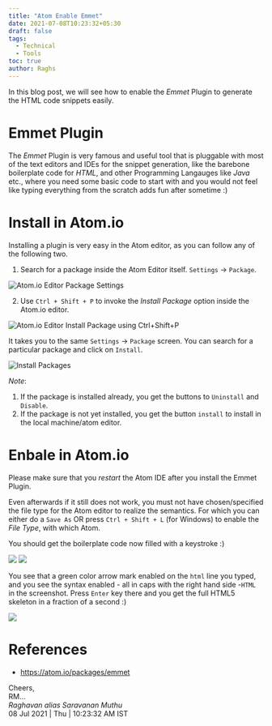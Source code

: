 ```yaml
---
title: "Atom Enable Emmet"
date: 2021-07-08T10:23:32+05:30
draft: false
tags:
  - Technical
  - Tools
toc: true
author: Raghs
---
```


In this blog post, we will see how to enable the *Emmet* Plugin to generate the HTML code snippets easily. 

<!--more-->

# Emmet Plugin 

The *Emmet* Plugin is very famous and useful tool that is pluggable with most of the text editors and IDEs for the snippet generation, like the barebone boilerplate code for *HTML*, and other Programming Langauges like *Java* etc., where you need 
some basic code to start with and you would not feel like typing everything from the scratch adds fun after sometime :) 

# Install in Atom.io 

Installing a plugin is very easy in the Atom editor, as you can follow any of the following two.

1. Search for a package inside the Atom Editor itself. `Settings` &rarr; `Package`. 
   
  <img src="https://raghsonline.com/tools/atom/atom.io-package-settings.JPG" alt="Atom.io Editor Package Settings"/>

2. Use `Ctrl + Shift + P` to invoke the *Install Package* option inside the Atom.io editor. 

  <img src="https://raghsonline.com/tools/atom/atom.io-ctrl_shift_p-search-pkg.JPG" alt="Atom.io Editor Install Package using Ctrl+Shift+P"/>

   It takes you to the same `Settings` &rarr; `Package` screen. You can search for a particular package and click on `Install`. 
 
<img src="https://raghsonline.com/tools/atom/atom.io-Install-Pacakges.JPG" alt="Install Packages" />

*Note*: 

1. If the package is installed already, you get the buttons to `Uninstall` and `Disable`. 
2. If the package is not yet installed, you get the button `install` to install in the local machine/atom editor.

# Enbale in Atom.io 

Please make sure that you *restart* the Atom IDE after you install the Emmet Plugin. 

Even afterwards if it still does not work, you must not have chosen/specified the file type for the Atom editor to realize the semantics. For which you can either do a `Save As` OR press `Ctrl + Shift + L` (for Windows) to enable the *File Type*, with which Atom.

 You should get the boilerplate code now filled with a keystroke :) 

 <img src="http://raghsonline.com/atom.io-ctrl_shift_L-select type.JPG" />

 <img src="http://raghsonline.com/atom.io-html-package-enabled.JPG" />

 You see that a green color arrow mark enabled on the `html` line you typed, and you see the syntax enabled - all in caps with the right hand side -`HTML` in the screenshot. Press `Enter` key there and you get the full HTML5 skeleton in a fraction of a second :) 

 <img src="http://raghsonline.com/atom.io-html-file-boilerplate-generated.JPG/">

# References 

* https://atom.io/packages/emmet

Cheers,\
RM...\
_Raghavan alias Saravanan Muthu_\
08 Jul 2021 | Thu | 10:23:32 AM IST
